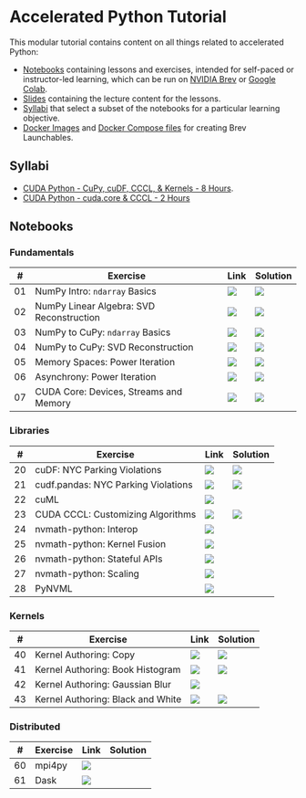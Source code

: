 # Accelerated Python Tutorial

This modular tutorial contains content on all things related to accelerated Python:

- [Notebooks](./notebooks) containing lessons and exercises, intended for self-paced or instructor-led learning, which can be run on [NVIDIA Brev](https://brev.nvidia.com) or [Google Colab](https://colab.research.google.com).
- [Slides](./slides) containing the lecture content for the lessons.
- [Syllabi](./notebooks/syllabi) that select a subset of the notebooks for a particular learning objective.
- [Docker Images](https://github.com/NVIDIA/accelerated-computing-hub/pkgs/container/accelerated-python-tutorial) and [Docker Compose files](./brev/docker-compose.yml) for creating Brev Launchables.

## Syllabi

- [CUDA Python - CuPy, cuDF, CCCL, & Kernels - 8 Hours](./notebooks/syllabi/cuda_python__cupy_cudf_cccl_kernels__8_hours.ipynb).
- [CUDA Python - cuda.core & CCCL - 2 Hours](./notebooks/syllabi/cuda_python__cuda_core_cccl__2_hours.ipynb)

## Notebooks

### Fundamentals

| # | Exercise | Link | Solution |
|---|----------|------|----------|
| 01 | NumPy Intro: `ndarray` Basics | [![](https://colab.research.google.com/assets/colab-badge.svg)](https://colab.research.google.com/github/NVIDIA/accelerated-computing-hub/blob/brev-reorg/tutorials/accelerated-python/notebooks/fundamentals/01__numpy_intro__ndarray_basics.ipynb) | [![](https://colab.research.google.com/assets/colab-badge.svg)](https://colab.research.google.com/github/NVIDIA/accelerated-computing-hub/blob/brev-reorg/tutorials/accelerated-python/notebooks/fundamentals/solutions/01__numpy_intro__ndarray_basics__SOLUTION.ipynb) |
| 02 | NumPy Linear Algebra: SVD Reconstruction | [![](https://colab.research.google.com/assets/colab-badge.svg)](https://colab.research.google.com/github/NVIDIA/accelerated-computing-hub/blob/brev-reorg/tutorials/accelerated-python/notebooks/fundamentals/02__numpy_linear_algebra__svd_reconstruction.ipynb) | [![](https://colab.research.google.com/assets/colab-badge.svg)](https://colab.research.google.com/github/NVIDIA/accelerated-computing-hub/blob/brev-reorg/tutorials/accelerated-python/notebooks/fundamentals/solutions/02__numpy_linear_algebra__svd_reconstruction__SOLUTION.ipynb) |
| 03 | NumPy to CuPy: `ndarray` Basics | [![](https://colab.research.google.com/assets/colab-badge.svg)](https://colab.research.google.com/github/NVIDIA/accelerated-computing-hub/blob/brev-reorg/tutorials/accelerated-python/notebooks/fundamentals/03__numpy_to_cupy__ndarray_basics.ipynb) | [![](https://colab.research.google.com/assets/colab-badge.svg)](https://colab.research.google.com/github/NVIDIA/accelerated-computing-hub/blob/brev-reorg/tutorials/accelerated-python/notebooks/fundamentals/solutions/03__numpy_to_cupy__ndarray_basics__SOLUTION.ipynb) |
| 04 | NumPy to CuPy: SVD Reconstruction | [![](https://colab.research.google.com/assets/colab-badge.svg)](https://colab.research.google.com/github/NVIDIA/accelerated-computing-hub/blob/brev-reorg/tutorials/accelerated-python/notebooks/fundamentals/04__numpy_to_cupy__svd_reconstruction.ipynb) | [![](https://colab.research.google.com/assets/colab-badge.svg)](https://colab.research.google.com/github/NVIDIA/accelerated-computing-hub/blob/brev-reorg/tutorials/accelerated-python/notebooks/fundamentals/solutions/04__numpy_to_cupy__svd_reconstruction__SOLUTION.ipynb) |
| 05 | Memory Spaces: Power Iteration | [![](https://colab.research.google.com/assets/colab-badge.svg)](https://colab.research.google.com/github/NVIDIA/accelerated-computing-hub/blob/brev-reorg/tutorials/accelerated-python/notebooks/fundamentals/05__memory_spaces__power_iteration.ipynb) | [![](https://colab.research.google.com/assets/colab-badge.svg)](https://colab.research.google.com/github/NVIDIA/accelerated-computing-hub/blob/brev-reorg/tutorials/accelerated-python/notebooks/fundamentals/solutions/05__memory_spaces__power_iteration__SOLUTION.ipynb) |
| 06 | Asynchrony: Power Iteration | [![](https://colab.research.google.com/assets/colab-badge.svg)](https://colab.research.google.com/github/NVIDIA/accelerated-computing-hub/blob/brev-reorg/tutorials/accelerated-python/notebooks/fundamentals/06__asynchrony__power_iteration.ipynb) | [![](https://colab.research.google.com/assets/colab-badge.svg)](https://colab.research.google.com/github/NVIDIA/accelerated-computing-hub/blob/brev-reorg/tutorials/accelerated-python/notebooks/fundamentals/solutions/06__asynchrony__power_iteration__SOLUTION.ipynb) |
| 07 | CUDA Core: Devices, Streams and Memory | [![](https://colab.research.google.com/assets/colab-badge.svg)](https://colab.research.google.com/github/NVIDIA/accelerated-computing-hub/blob/brev-reorg/tutorials/accelerated-python/notebooks/fundamentals/07__cuda_core__devices_streams_and_memory.ipynb) | [![](https://colab.research.google.com/assets/colab-badge.svg)](https://colab.research.google.com/github/NVIDIA/accelerated-computing-hub/blob/brev-reorg/tutorials/accelerated-python/notebooks/fundamentals/solutions/07__cuda_core__devices_streams_and_memory__SOLUTION.ipynb) |

### Libraries

| # | Exercise | Link | Solution |
|---|----------|------|----------|
| 20 | cuDF: NYC Parking Violations | [![](https://colab.research.google.com/assets/colab-badge.svg)](https://colab.research.google.com/github/NVIDIA/accelerated-computing-hub/blob/brev-reorg/tutorials/accelerated-python/notebooks/libraries/20__cudf__nyc_parking_violations.ipynb) | [![](https://colab.research.google.com/assets/colab-badge.svg)](https://colab.research.google.com/github/NVIDIA/accelerated-computing-hub/blob/brev-reorg/tutorials/accelerated-python/notebooks/libraries/solutions/20__cudf__nyc_parking_violations__SOLUTION.ipynb) |
| 21 | cudf.pandas: NYC Parking Violations | [![](https://colab.research.google.com/assets/colab-badge.svg)](https://colab.research.google.com/github/NVIDIA/accelerated-computing-hub/blob/brev-reorg/tutorials/accelerated-python/notebooks/libraries/21__cudf_pandas__nyc_parking_violations.ipynb) | [![](https://colab.research.google.com/assets/colab-badge.svg)](https://colab.research.google.com/github/NVIDIA/accelerated-computing-hub/blob/brev-reorg/tutorials/accelerated-python/notebooks/libraries/solutions/21__cudf_pandas__nyc_parking_violations__SOLUTION.ipynb) |
| 22 | cuML | [![](https://colab.research.google.com/assets/colab-badge.svg)](https://colab.research.google.com/github/NVIDIA/accelerated-computing-hub/blob/brev-reorg/tutorials/accelerated-python/notebooks/libraries/22__cuml.ipynb) | |
| 23 | CUDA CCCL: Customizing Algorithms | [![](https://colab.research.google.com/assets/colab-badge.svg)](https://colab.research.google.com/github/NVIDIA/accelerated-computing-hub/blob/brev-reorg/tutorials/accelerated-python/notebooks/libraries/23__cuda_cccl__customizing_algorithms.ipynb) | [![](https://colab.research.google.com/assets/colab-badge.svg)](https://colab.research.google.com/github/NVIDIA/accelerated-computing-hub/blob/brev-reorg/tutorials/accelerated-python/notebooks/libraries/solutions/23__cuda_cccl__customizing_algorithms__SOLUTION.ipynb) |
| 24 | nvmath-python: Interop | [![](https://colab.research.google.com/assets/colab-badge.svg)](https://colab.research.google.com/github/NVIDIA/accelerated-computing-hub/blob/brev-reorg/tutorials/accelerated-python/notebooks/libraries/24__nvmath_python__interop.ipynb) | |
| 25 | nvmath-python: Kernel Fusion | [![](https://colab.research.google.com/assets/colab-badge.svg)](https://colab.research.google.com/github/NVIDIA/accelerated-computing-hub/blob/brev-reorg/tutorials/accelerated-python/notebooks/libraries/25__nvmath_python__kernel_fusion.ipynb) | |
| 26 | nvmath-python: Stateful APIs | [![](https://colab.research.google.com/assets/colab-badge.svg)](https://colab.research.google.com/github/NVIDIA/accelerated-computing-hub/blob/brev-reorg/tutorials/accelerated-python/notebooks/libraries/26__nvmath_python__stateful_apis.ipynb) | |
| 27 | nvmath-python: Scaling | [![](https://colab.research.google.com/assets/colab-badge.svg)](https://colab.research.google.com/github/NVIDIA/accelerated-computing-hub/blob/brev-reorg/tutorials/accelerated-python/notebooks/libraries/27__nvmath_python__scaling.ipynb) | |
| 28 | PyNVML | [![](https://colab.research.google.com/assets/colab-badge.svg)](https://colab.research.google.com/github/NVIDIA/accelerated-computing-hub/blob/brev-reorg/tutorials/accelerated-python/notebooks/libraries/28__pynvml.ipynb) | |

### Kernels

| # | Exercise | Link | Solution |
|---|----------|------|----------|
| 40 | Kernel Authoring: Copy | [![](https://colab.research.google.com/assets/colab-badge.svg)](https://colab.research.google.com/github/NVIDIA/accelerated-computing-hub/blob/brev-reorg/tutorials/accelerated-python/notebooks/kernels/40__kernel_authoring__copy.ipynb) | [![](https://colab.research.google.com/assets/colab-badge.svg)](https://colab.research.google.com/github/NVIDIA/accelerated-computing-hub/blob/brev-reorg/tutorials/accelerated-python/notebooks/kernels/solutions/40__kernel_authoring__copy__SOLUTION.ipynb) |
| 41 | Kernel Authoring: Book Histogram | [![](https://colab.research.google.com/assets/colab-badge.svg)](https://colab.research.google.com/github/NVIDIA/accelerated-computing-hub/blob/brev-reorg/tutorials/accelerated-python/notebooks/kernels/41__kernel_authoring__book_histogram.ipynb) | [![](https://colab.research.google.com/assets/colab-badge.svg)](https://colab.research.google.com/github/NVIDIA/accelerated-computing-hub/blob/brev-reorg/tutorials/accelerated-python/notebooks/kernels/solutions/41__kernel_authoring__book_histogram__SOLUTION.ipynb) |
| 42 | Kernel Authoring: Gaussian Blur | [![](https://colab.research.google.com/assets/colab-badge.svg)](https://colab.research.google.com/github/NVIDIA/accelerated-computing-hub/blob/brev-reorg/tutorials/accelerated-python/notebooks/kernels/42__kernel_authoring__gaussian_blur.ipynb) | |
| 43 | Kernel Authoring: Black and White | [![](https://colab.research.google.com/assets/colab-badge.svg)](https://colab.research.google.com/github/NVIDIA/accelerated-computing-hub/blob/brev-reorg/tutorials/accelerated-python/notebooks/kernels/43__kernel_authoring__black_and_white.ipynb) | [![](https://colab.research.google.com/assets/colab-badge.svg)](https://colab.research.google.com/github/NVIDIA/accelerated-computing-hub/blob/brev-reorg/tutorials/accelerated-python/notebooks/kernels/solutions/43__kernel_authoring__black_and_white__SOLUTION.ipynb) |

### Distributed

| # | Exercise | Link | Solution |
|---|----------|------|----------|
| 60 | mpi4py | [![](https://colab.research.google.com/assets/colab-badge.svg)](https://colab.research.google.com/github/NVIDIA/accelerated-computing-hub/blob/brev-reorg/tutorials/accelerated-python/notebooks/distributed/60__mpi4py.ipynb) | |
| 61 | Dask | [![](https://colab.research.google.com/assets/colab-badge.svg)](https://colab.research.google.com/github/NVIDIA/accelerated-computing-hub/blob/brev-reorg/tutorials/accelerated-python/notebooks/distributed/61__dask.ipynb) | |
